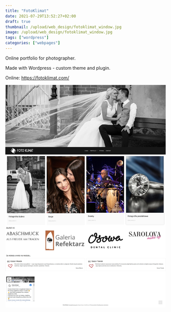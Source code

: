 ```yaml
---
title: "FotoKlimat"
date: 2021-07-29T13:52:27+02:00
draft: true
thumbnail: /upload/web_design/fotoklimat_window.jpg
image: /upload/web_design/fotoklimat_window.jpg
tags: ["wordpress"]
categories: ["webpages"]
---
```


Online portfolio for photographer.
<!--more-->
Made with Wordpress - custom theme and plugin.

Online: <a href="https://fotoklimat.com/" target="_blank">https://fotoklimat.com/</a>

<img class="img-fluid kettu_art_image" src="/upload/web_design/fotoklimat_screen_home.jpg" alt="wordpress responsive web design custom plugin">
